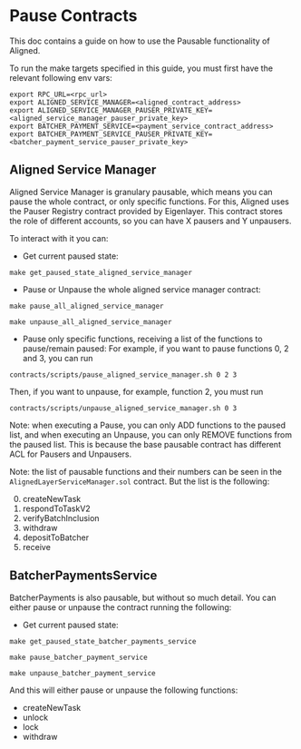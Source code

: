 # Pause Contracts
This doc contains a guide on how to use the Pausable functionality of Aligned.

To run the make targets specified in this guide, you must first have the relevant following env vars:
```
export RPC_URL=<rpc_url>
export ALIGNED_SERVICE_MANAGER=<aligned_contract_address>
export ALIGNED_SERVICE_MANAGER_PAUSER_PRIVATE_KEY=<aligned_service_manager_pauser_private_key>
export BATCHER_PAYMENT_SERVICE=<payment_service_contract_address>
export BATCHER_PAYMENT_SERVICE_PAUSER_PRIVATE_KEY=<batcher_payment_service_pauser_private_key>
```

## Aligned Service Manager

Aligned Service Manager is granulary pausable, which means you can pause the whole contract, or only specific functions. For this,
Aligned uses the Pauser Registry contract provided by Eigenlayer. This contract stores the role of different accounts, so
you can have X pausers and Y unpausers.

To interact with it you can:

- Get current paused state:
```
make get_paused_state_aligned_service_manager
```

- Pause or Unpause the whole aligned service manager contract:
```
make pause_all_aligned_service_manager
```
```
make unpause_all_aligned_service_manager
```

- Pause only specific functions, receiving a list of the functions to pause/remain paused:
  For example, if you want to pause functions 0, 2 and 3, you can run
```
contracts/scripts/pause_aligned_service_manager.sh 0 2 3
```
Then, if you want to unpause, for example, function 2, you must run
```
contracts/scripts/unpause_aligned_service_manager.sh 0 3
```

Note: when executing a Pause, you can only ADD functions to the paused list, and when executing an Unpause, you can only REMOVE functions from the paused list. This is because the base pausable contract has different ACL for Pausers and Unpausers.

Note: the list of pausable functions and their numbers can be seen in the `AlignedLayerServiceManager.sol` contract. But the list is the following:

0. createNewTask
1. respondToTaskV2
2. verifyBatchInclusion
3. withdraw
4. depositToBatcher
5. receive

## BatcherPaymentsService

BatcherPayments is also pausable, but without so much detail. You can either pause or unpause the contract running the following:

- Get current paused state:
```
make get_paused_state_batcher_payments_service
```

```
make pause_batcher_payment_service
```
```
make unpause_batcher_payment_service
```

And this will either pause or unpause the following functions:
- createNewTask
- unlock
- lock
- withdraw

